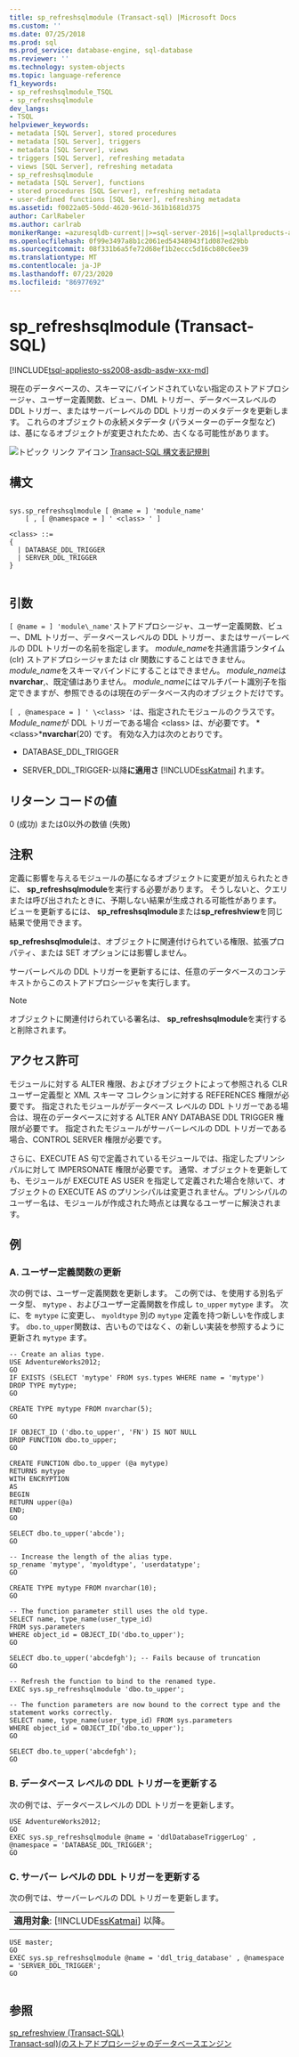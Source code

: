 ```yaml
---
title: sp_refreshsqlmodule (Transact-sql) |Microsoft Docs
ms.custom: ''
ms.date: 07/25/2018
ms.prod: sql
ms.prod_service: database-engine, sql-database
ms.reviewer: ''
ms.technology: system-objects
ms.topic: language-reference
f1_keywords:
- sp_refreshsqlmodule_TSQL
- sp_refreshsqlmodule
dev_langs:
- TSQL
helpviewer_keywords:
- metadata [SQL Server], stored procedures
- metadata [SQL Server], triggers
- metadata [SQL Server], views
- triggers [SQL Server], refreshing metadata
- views [SQL Server], refreshing metadata
- sp_refreshsqlmodule
- metadata [SQL Server], functions
- stored procedures [SQL Server], refreshing metadata
- user-defined functions [SQL Server], refreshing metadata
ms.assetid: f0022a05-50dd-4620-961d-361b1681d375
author: CarlRabeler
ms.author: carlrab
monikerRange: =azuresqldb-current||>=sql-server-2016||=sqlallproducts-allversions||>=sql-server-linux-2017||=azuresqldb-mi-current
ms.openlocfilehash: 0f99e3497a8b1c2061ed54348943f1d087ed29bb
ms.sourcegitcommit: 08f331b6a5fe72d68ef1b2eccc5d16cb80c6ee39
ms.translationtype: MT
ms.contentlocale: ja-JP
ms.lasthandoff: 07/23/2020
ms.locfileid: "86977692"
---
```

# <a name="sp_refreshsqlmodule-transact-sql"></a>sp_refreshsqlmodule (Transact-SQL)
[!INCLUDE[tsql-appliesto-ss2008-asdb-asdw-xxx-md](../../includes/tsql-appliesto-ss2008-asdb-asdw-xxx-md.md)]

  現在のデータベースの、スキーマにバインドされていない指定のストアドプロシージャ、ユーザー定義関数、ビュー、DML トリガー、データベースレベルの DDL トリガー、またはサーバーレベルの DDL トリガーのメタデータを更新します。 これらのオブジェクトの永続メタデータ (パラメーターのデータ型など) は、基になるオブジェクトが変更されたため、古くなる可能性があります。
  
 ![トピック リンク アイコン](../../database-engine/configure-windows/media/topic-link.gif "トピック リンク アイコン") [Transact-SQL 構文表記規則](../../t-sql/language-elements/transact-sql-syntax-conventions-transact-sql.md)  
  
## <a name="syntax"></a>構文  
  
```  
  
sys.sp_refreshsqlmodule [ @name = ] 'module_name'   
    [ , [ @namespace = ] ' <class> ' ]  
  
<class> ::=  
{  
  | DATABASE_DDL_TRIGGER  
  | SERVER_DDL_TRIGGER  
}  
  
```  
  
## <a name="arguments"></a>引数  
`[ @name = ] 'module\_name'`ストアドプロシージャ、ユーザー定義関数、ビュー、DML トリガー、データベースレベルの DDL トリガー、またはサーバーレベルの DDL トリガーの名前を指定します。 *module_name*を共通言語ランタイム (clr) ストアドプロシージャまたは clr 関数にすることはできません。 *module_name*をスキーマバインドにすることはできません。 *module_name*は**nvarchar**,、既定値はありません。 *module_name*にはマルチパート識別子を指定できますが、参照できるのは現在のデータベース内のオブジェクトだけです。  
  
`[ , @namespace = ] ' \<class> '`は、指定されたモジュールのクラスです。 *Module_name*が DDL トリガーである場合 \<class> は、が必要です。 *\<class>***nvarchar**(20) です。 有効な入力は次のとおりです。  

* DATABASE_DDL_TRIGGER

* SERVER_DDL_TRIGGER-以降**に適用さ** [!INCLUDE[ssKatmai](../../includes/sskatmai-md.md)] れます。

## <a name="return-code-values"></a>リターン コードの値  
 0 (成功) または0以外の数値 (失敗)  
  
## <a name="remarks"></a>注釈  
 定義に影響を与えるモジュールの基になるオブジェクトに変更が加えられたときに、 **sp_refreshsqlmodule**を実行する必要があります。 そうしないと、クエリまたは呼び出されたときに、予期しない結果が生成される可能性があります。 ビューを更新するには、 **sp_refreshsqlmodule**または**sp_refreshview**を同じ結果で使用できます。  
  
 **sp_refreshsqlmodule**は、オブジェクトに関連付けられている権限、拡張プロパティ、または SET オプションには影響しません。  
  
 サーバーレベルの DDL トリガーを更新するには、任意のデータベースのコンテキストからこのストアドプロシージャを実行します。  
  
> [!NOTE]  
>  オブジェクトに関連付けられている署名は、 **sp_refreshsqlmodule**を実行すると削除されます。  
  
## <a name="permissions"></a>アクセス許可  
 モジュールに対する ALTER 権限、およびオブジェクトによって参照される CLR ユーザー定義型と XML スキーマ コレクションに対する REFERENCES 権限が必要です。 指定されたモジュールがデータベース レベルの DDL トリガーである場合は、現在のデータベースに対する ALTER ANY DATABASE DDL TRIGGER 権限が必要です。 指定されたモジュールがサーバーレベルの DDL トリガーである場合、CONTROL SERVER 権限が必要です。  
  
 さらに、EXECUTE AS 句で定義されているモジュールでは、指定したプリンシパルに対して IMPERSONATE 権限が必要です。 通常、オブジェクトを更新しても、モジュールが EXECUTE AS USER を指定して定義された場合を除いて、オブジェクトの EXECUTE AS のプリンシパルは変更されません。プリンシパルのユーザー名は、モジュールが作成された時点とは異なるユーザーに解決されます。  
  
## <a name="examples"></a>例  
  
### <a name="a-refreshing-a-user-defined-function"></a>A. ユーザー定義関数の更新  
 次の例では、ユーザー定義関数を更新します。 この例では、を使用する別名データ型、 `mytype` 、およびユーザー定義関数を作成し `to_upper` `mytype` ます。 次に、を `mytype` に変更し、 `myoldtype` 別の `mytype` 定義を持つ新しいを作成します。 `dbo.to_upper`関数は、古いものではなく、の新しい実装を参照するように更新され `mytype` ます。  
  
```  
-- Create an alias type.  
USE AdventureWorks2012;  
GO  
IF EXISTS (SELECT 'mytype' FROM sys.types WHERE name = 'mytype')  
DROP TYPE mytype;  
GO  
  
CREATE TYPE mytype FROM nvarchar(5);  
GO  
  
IF OBJECT_ID ('dbo.to_upper', 'FN') IS NOT NULL  
DROP FUNCTION dbo.to_upper;  
GO  
  
CREATE FUNCTION dbo.to_upper (@a mytype)  
RETURNS mytype  
WITH ENCRYPTION  
AS  
BEGIN  
RETURN upper(@a)  
END;  
GO  
  
SELECT dbo.to_upper('abcde');  
GO  
  
-- Increase the length of the alias type.  
sp_rename 'mytype', 'myoldtype', 'userdatatype';  
GO  
  
CREATE TYPE mytype FROM nvarchar(10);  
GO  
  
-- The function parameter still uses the old type.  
SELECT name, type_name(user_type_id)   
FROM sys.parameters   
WHERE object_id = OBJECT_ID('dbo.to_upper');  
GO  
  
SELECT dbo.to_upper('abcdefgh'); -- Fails because of truncation  
GO  
  
-- Refresh the function to bind to the renamed type.  
EXEC sys.sp_refreshsqlmodule 'dbo.to_upper';  
  
-- The function parameters are now bound to the correct type and the statement works correctly.  
SELECT name, type_name(user_type_id) FROM sys.parameters  
WHERE object_id = OBJECT_ID('dbo.to_upper');  
GO  
  
SELECT dbo.to_upper('abcdefgh');  
GO  
```  
  
### <a name="b-refreshing-a-database-level-ddl-trigger"></a>B. データベース レベルの DDL トリガーを更新する  
 次の例では、データベースレベルの DDL トリガーを更新します。  
  
```  
USE AdventureWorks2012;  
GO  
EXEC sys.sp_refreshsqlmodule @name = 'ddlDatabaseTriggerLog' , @namespace = 'DATABASE_DDL_TRIGGER';  
GO  
```  
  
### <a name="c-refreshing-a-server-level-ddl-trigger"></a>C. サーバー レベルの DDL トリガーを更新する  
 次の例では、サーバーレベルの DDL トリガーを更新します。  
  
||  
|-|  
|**適用対象**: [!INCLUDE[ssKatmai](../../includes/sskatmai-md.md)] 以降。|  
  
```  
USE master;  
GO  
EXEC sys.sp_refreshsqlmodule @name = 'ddl_trig_database' , @namespace = 'SERVER_DDL_TRIGGER';  
GO  
  
```  
  
## <a name="see-also"></a>参照  
 [sp_refreshview &#40;Transact-SQL&#41;](../../relational-databases/system-stored-procedures/sp-refreshview-transact-sql.md)   
 [Transact-sql&#41;&#40;のストアドプロシージャのデータベースエンジン](../../relational-databases/system-stored-procedures/database-engine-stored-procedures-transact-sql.md)  
  
  
